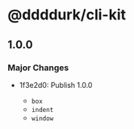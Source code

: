 # @ddddurk/cli-kit

## 1.0.0

### Major Changes

- 1f3e2d0: Publish 1.0.0

  - `box`
  - `indent`
  - `window`
